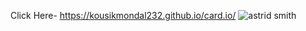 Click Here- https://kousikmondal232.github.io/card.io/
![astrid smith](https://github.com/KousikMondal232/card.io/assets/170124872/4aa95a3b-fe3b-4826-a891-bd0739719712)
